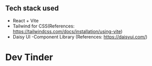 ## Tech stack used

- React + Vite
- Tailwind for CSS(References: https://tailwindcss.com/docs/installation/using-vite)
- Daisy UI -Component Library (References: https://daisyui.com/)

# Dev Tinder
